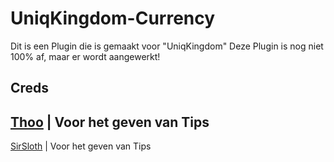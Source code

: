 # UniqKingdom-Currency
Dit is een Plugin die is gemaakt voor "UniqKingdom"
Deze Plugin is nog niet 100% af, maar er wordt aangewerkt!


## Creds
[Thoo](https://github.com/thoo0224) | Voor het geven van Tips
- 
[SirSloth](https://github.com/SlothsAreLazyTho) | Voor het geven van Tips
